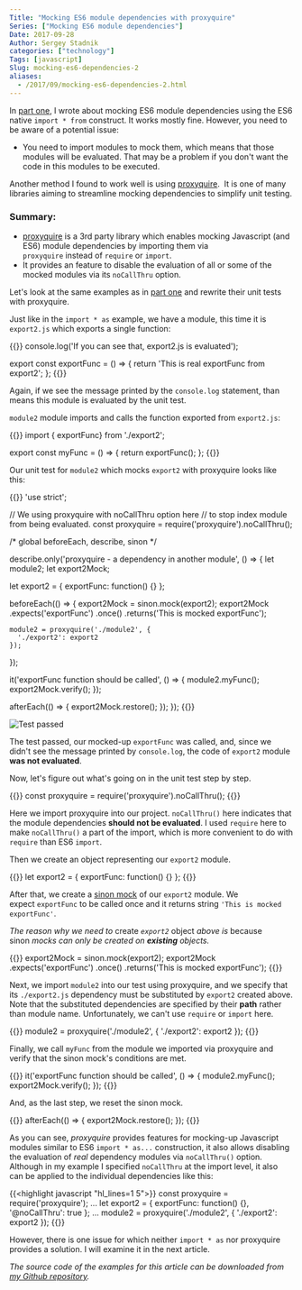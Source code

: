 ```yaml
---
Title: "Mocking ES6 module dependencies with proxyquire"
Series: ["Mocking ES6 module dependencies"]
Date: 2017-09-28
Author: Sergey Stadnik
categories: ["technology"]
Tags: [javascript]
Slug: mocking-es6-dependencies-2
aliases:
  - /2017/09/mocking-es6-dependencies-2.html
---
```


In <a href="../../../2017/09/mocking-es6-dependencies-1.html">part one</a>, I wrote about mocking ES6 module dependencies using the ES6 native <code>import * from</code> construct. It works mostly fine. However, you need to be aware of a potential issue:
  
  * You need to import modules to mock them, which means that those modules will be evaluated. That may be a problem if you don't want the code in this modules to be executed.
  
Another method I found to work well is using <a href="https://github.com/thlorenz/proxyquire">proxyquire</a>.  It is one of many libraries aiming to streamline mocking dependencies to simplify unit testing.
<!--more-->

### Summary:
* <a href="https://github.com/thlorenz/proxyquire">proxyquire</a> is a 3rd party library which enables mocking Javascript (and ES6) module dependencies by importing them via <code>proxyquire</code> instead of <code>require</code> or <code>import</code>.
* It provides an feature to disable the evaluation of all or some of the mocked modules via its `noCallThru` option.

Let's look at the same examples as in <a href="../mocking-es6-dependencies-1.html">part one</a> and rewrite their unit tests with proxyquire.

Just like in the `import * as` example, we have a module, this time it is `export2.js` which exports a single function:

{{<highlight javascript>}}
console.log('If you can see that, export2.js is evaluated');

export const exportFunc = () => {
  return 'This is real exportFunc from export2';
};
{{</highlight>}}

Again, if we see the message printed by the `console.log` statement, than means this module is evaluated by the unit test.

`module2` module imports and calls the function exported from `export2.js`:

{{<highlight javascript>}}
import { exportFunc} from './export2';

export const myFunc = () => {
  return exportFunc();
};
{{</highlight>}}

Our unit test for <code>module2</code> which mocks <code>export2</code> with proxyquire looks like this:

{{<highlight javascript>}}
'use strict';

// We using proxyquire with noCallThru option here
// to stop index module from being evaluated.
const proxyquire = require('proxyquire').noCallThru();

/* global beforeEach, describe, sinon */

describe.only('proxyquire - a dependency in another module', () => {
  let module2;
  let export2Mock;

  let export2 = {
    exportFunc: function() {}
  };

  beforeEach(() => {
    export2Mock = sinon.mock(export2);
    export2Mock
      .expects('exportFunc')
      .once()
      .returns('This is mocked exportFunc');

    module2 = proxyquire('./module2', {
      './export2': export2
    });
  });

  it('exportFunc function should be called', () => {
    module2.myFunc();
    export2Mock.verify();
  });

  afterEach(() => {
    export2Mock.restore();
  });
});
{{</highlight>}}

![Test passed](/images/proxyquire_test_1_success.png)

The test passed, our mocked-up `exportFunc` was called, and, since we didn't see the message printed by `console.log`, the code of `export2` module **was not evaluated**.

Now, let's figure out what's going on in the unit test step by step.

{{<highlight javascript>}}
const proxyquire = require('proxyquire').noCallThru();
{{</highlight>}}

Here we import proxyquire into our project. `noCallThru()` here indicates that the module dependencies **should not be evaluated**.
I used `require` here to make `noCallThru()` a part of the import, which is more convenient to do with `require` than ES6 `import`.

Then we create an object representing our <code>export2</code> module.

{{<highlight javascript>}}
let export2 = {
  exportFunc: function() {}
};
{{</highlight>}}

After that, we create a <a href="http://sinonjs.org/releases/v4.0.0/mocks/">sinon mock</a> of our <code>export2</code> module. We expect `exportFunc` to be called once and it returns string `'This is mocked exportFunc'`.

<em>The reason why we need to </em>create <em><code>export2</code></em> object<em> above is </em>because sinon<em> mocks can only be created on <strong>existing</strong> objects.</em>

{{<highlight javascript>}}
export2Mock = sinon.mock(export2);
export2Mock
  .expects('exportFunc')
  .once()
  .returns('This is mocked exportFunc');
{{</highlight>}}

Next, we import <code>module2</code> into our test using proxyquire, and we specify that its <code>./export2.js</code> dependency must be substituted by <code>export2</code> created above. Note that the substituted dependencies are specified by their <strong>path</strong> rather than module name. Unfortunately, we can't use <code>require</code> or <code>import</code> here.

{{<highlight javascript>}}
module2 = proxyquire('./module2', {
  './export2': export2
});
{{</highlight>}}

Finally, we call <code>myFunc</code> from the module we imported via proxyquire and verify that the sinon mock's conditions are met.

{{<highlight javascript>}}
it('exportFunc function should be called', () => {
    module2.myFunc();
    export2Mock.verify();
  });
{{</highlight>}}

And, as the last step, we reset the sinon mock.

{{<highlight javascript>}}
afterEach(() => {
  export2Mock.restore();
});
{{</highlight>}}

As you can see, _proxyquire_ provides features for mocking-up Javascript modules similar to ES6 `import * as...` construction, it also allows disabling the evaluation of _real_ dependency modules via `noCallThru()` option. Although in my example I specified `noCallThru` at the import level, it also can be applied to the individual dependencies like this:

{{<highlight javascript "hl_lines=1 5">}}
const proxyquire = require('proxyquire');
...
let export2 = {
  exportFunc: function() {},
  '@noCallThru': true
};
...
module2 = proxyquire('./module2', {
  './export2': export2
});
{{</highlight>}}

However, there is one issue for which neither `import * as` nor proxyquire provides a solution. I will examine it in the next article.

_The source code of the examples for this article can be downloaded from [my Github repository](https://github.com/ozmoroz/es6-unit-mockups)._
